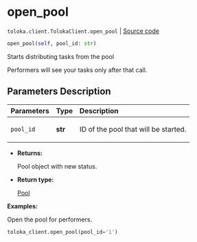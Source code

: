 # open_pool
`toloka.client.TolokaClient.open_pool` | [Source code](https://github.com/Toloka/toloka-kit/blob/v0.1.24/src/client.py#L44)

```python
open_pool(self, pool_id: str)
```

Starts distributing tasks from the pool


Performers will see your tasks only after that call.

## Parameters Description

| Parameters | Type | Description |
| :----------| :----| :-----------|
`pool_id`|**str**|<p>ID of the pool that will be started.</p>

* **Returns:**

  Pool object with new status.

* **Return type:**

  [Pool](toloka.client.pool.Pool.md)

**Examples:**

Open the pool for performers.

```python
toloka_client.open_pool(pool_id='1')
```
